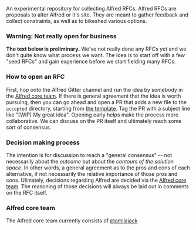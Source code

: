 An experimental repository for collecting Alfred RFCs. Alfred RFCs are
proposals to alter Alfred or it's site. They are meant to gather feedback
and collect constraints, as well as to bikeshed various options.

### Warning: Not really open for business

**The text below is preliminary.** We've not really done any RFCs yet
and we don't quite know what process we want. The idea is to start off
with a few "seed RFCs" and gain experience before we start fielding
many RFCs.

### How to open an RFC

First, hop onto the Alfred Gitter channel and run the idea by somebody
in the [Alfred core team]. If there is general agreement that the idea
is worth pursuing, then you can go ahead and open a PR that adds a new
file to the `accepted` directory, starting from [the
template](template.md). Tag the PR with a subject line like "\[WIP] My
great idea". Opening early helps make the process more
collaborative. We can discuss on the PR itself and ultimately reach
some sort of consensus.

### Decision making process

The intention is for discussion to reach a "general
consensus" -- not necessarily about the *outcome* but about the
*contours of the solution space*. In other words, a general agreement
as to the pros and cons of each alternative, if not necessarily the
relative importance of those pros and cons. Ulimately, decisions
regarding Alfred are decided via the [Alfred core team]. The
reasoning of those decisions will always be laid out in comments on
the RFC itself.

<a name=who-is-core></a>

### Alfred core team

The Alfred core team currently consists of [@amilajack](https://github.com/amilajack)

[Alfred core team]: #who-is-core
